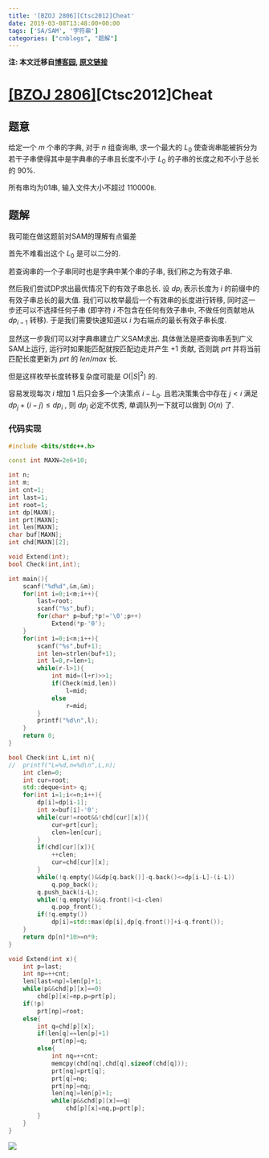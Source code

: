 ```yaml
---
title: '[BZOJ 2806][Ctsc2012]Cheat'
date: 2019-03-08T13:48:00+00:00
tags: ['SA/SAM', '字符串']
categories: ["cnblogs", "题解"]
---
```

**注: 本文迁移自[博客园](https://rvalue.cnblogs.com), [原文链接](http://www.cnblogs.com/rvalue/archive/2019/03/08/10498477.html)**

# [[BZOJ 2806]](https://www.lydsy.com/JudgeOnline/problem.php?id=2806)[Ctsc2012]Cheat

## 题意

给定一个 $m$ 个串的字典, 对于 $n$ 组查询串, 求一个最大的 $L_0$ 使查询串能被拆分为若干子串使得其中是字典串的子串且长度不小于 $L_0$ 的子串的长度之和不小于总长的 $90\%$.

所有串均为01串, 输入文件大小不超过 $110000\texttt{B}$.

## 题解

<span class="covered">我可能在做这题前对SAM的理解有点偏差</span>

首先不难看出这个 $L_0$ 是可以二分的.

若查询串的一个子串同时也是字典中某个串的子串, 我们称之为有效子串.

然后我们尝试DP求出最优情况下的有效子串总长. 设 $dp_i$ 表示长度为 $i$ 的前缀中的有效子串总长的最大值. 我们可以枚举最后一个有效串的长度进行转移, 同时这一步还可以不选择任何子串 (即字符 $i$ 不包含在任何有效子串中, 不做任何贡献地从 $dp_{i-1}$ 转移). 于是我们需要快速知道以 $i$ 为右端点的最长有效子串长度.

显然这一步我们可以对字典串建立广义SAM求出. 具体做法是把查询串丢到广义SAM上运行, 运行时如果能匹配就按匹配边走并产生 $+1$ 贡献, 否则跳 $prt$ 并将当前匹配长度更新为 $prt$ 的 $len/max$ 长.

但是这样枚举长度转移复杂度可能是 $O(|S|^2)$ 的.

容易发现每次 $i$ 增加 $1$ 后只会多一个决策点 $i-L_0$. 且若决策集合中存在 $j<i$ 满足 $dp_j + (i-j) \le dp_i$ , 则 $dp_j$ 必定不优秀, 单调队列一下就可以做到 $O(n)$ 了.

### 代码实现

```cpp
#include <bits/stdc++.h>

const int MAXN=2e6+10;

int n;
int m;
int cnt=1;
int last=1;
int root=1;
int dp[MAXN];
int prt[MAXN];
int len[MAXN];
char buf[MAXN];
int chd[MAXN][2];

void Extend(int);
bool Check(int,int);

int main(){
	scanf("%d%d",&n,&m);
	for(int i=0;i<m;i++){
		last=root;
		scanf("%s",buf);
		for(char* p=buf;*p!='\0';p++)
			Extend(*p-'0');
	}
	for(int i=0;i<n;i++){
		scanf("%s",buf+1);
		int len=strlen(buf+1);
		int l=0,r=len+1;
		while(r-l>1){
			int mid=(l+r)>>1;
			if(Check(mid,len))
				l=mid;
			else
				r=mid;
		}
		printf("%d\n",l);
	}
	return 0;
}

bool Check(int L,int n){
//	printf("L=%d,n=%d\n",L,n);
	int clen=0;
	int cur=root;
	std::deque<int> q;
	for(int i=1;i<=n;i++){
		dp[i]=dp[i-1];
		int x=buf[i]-'0';
		while(cur!=root&&!chd[cur][x]){
			cur=prt[cur];
			clen=len[cur];
		}
		if(chd[cur][x]){
			++clen;
			cur=chd[cur][x];
		}
		while(!q.empty()&&dp[q.back()]-q.back()<=dp[i-L]-(i-L))
			q.pop_back();
		q.push_back(i-L);
		while(!q.empty()&&q.front()<i-clen)
			q.pop_front();
		if(!q.empty())
			dp[i]=std::max(dp[i],dp[q.front()]+i-q.front());
	}
	return dp[n]*10>=n*9;
}

void Extend(int x){
	int p=last;
	int np=++cnt;
	len[last=np]=len[p]+1;
	while(p&&chd[p][x]==0)
		chd[p][x]=np,p=prt[p];
	if(!p)
		prt[np]=root;
	else{
		int q=chd[p][x];
		if(len[q]==len[p]+1)
			prt[np]=q;
		else{
			int nq=++cnt;
			memcpy(chd[nq],chd[q],sizeof(chd[q]));
			prt[nq]=prt[q];
			prt[q]=nq;
			prt[np]=nq;
			len[nq]=len[p]+1;
			while(p&&chd[p][x]==q)
				chd[p][x]=nq,p=prt[p];
		}
	}
}

```

![](https://pic.rvalue.moe/2021/08/02/daf98331c0df3.jpg)
